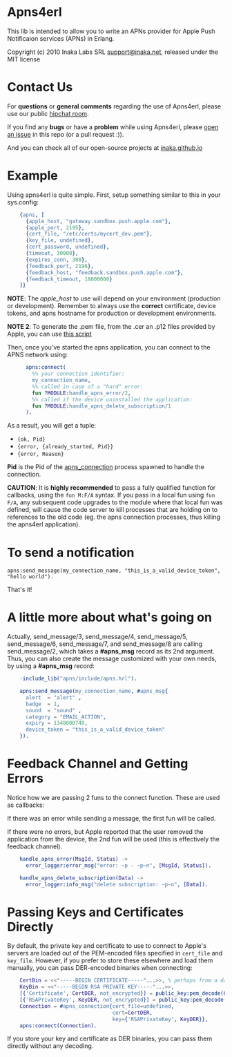 Apns4erl
========

This lib is intended to allow you to write an APNs provider for Apple Push Notificaion services (APNs) in Erlang.

Copyright (c) 2010 Inaka Labs SRL <support@inaka.net>, released under the MIT license

Contact Us
==========
For **questions** or **general comments** regarding the use of Apns4erl, please use our public
[hipchat room](http://inaka.net/hipchat).

If you find any **bugs** or have a **problem** while using Apns4erl, please [open an issue](https://github.com/inaka/apns4erl/issues/new) in this repo (or a pull request :)).

And you can check all of our open-source projects at [inaka.github.io](http://inaka.github.io)

Example
=======

Using apns4erl is quite simple. First, setup something similar to this in your sys.config:

```erlang
    {apns, [
      {apple_host, "gateway.sandbox.push.apple.com"},
      {apple_port, 2195},
      {cert_file, "/etc/certs/mycert_dev.pem"},
      {key_file, undefined},
      {cert_password, undefined},
      {timeout, 30000},
      {expires_conn, 300},
      {feedback_port, 2196},
      {feedback_host, "feedback.sandbox.push.apple.com"},
      {feedback_timeout, 18000000}
    ]}
```

**NOTE**: The *apple_host* to use will depend on your environment (production or development). Remember to always use the **correct** certificate, device tokens, and apns hostname for production or development environments.

**NOTE 2**: To generate the .pem file, from the .cer an .p12 files provided by Apple, you can use [this script](https://github.com/inaka/apns4erl/blob/master/priv/test_certs)

Then, once you've started the apns application, you can connect to the APNS network using:

```erlang
      apns:connect(
        %% your connection identifier:
        my_connection_name,
        %% called in case of a "hard" error:
        fun ?MODULE:handle_apns_error/2,
        %% called if the device uninstalled the application:
        fun ?MODULE:handle_apns_delete_subscription/1
      ).
```

As a result, you will get a tuple:

 * ``{ok, Pid}``
 * ``{error, {already_started, Pid}}``
 * ``{error, Reason}``

**Pid** is the Pid of the [apns_connection](/inaka/apns4erl/blob/master/src/apns_connection.erl) process spawned to handle the connection.

**CAUTION**: It is **highly recommended** to pass a fully qualified function for
callbacks, using the ``fun M:F/A`` syntax. If you pass in a local fun
using ``fun F/A``, any subsequent code upgrades to the module where
that local fun was defined, will cause the code server to kill processes
that are holding on to references to the old code (eg. the apns
connection processes, thus killing the apns4erl application).

To send a notification
======================
    apns:send_message(my_connection_name, "this_is_a_valid_device_token", "hello world").

That's it!

A little more about what's going on
===================================
Actually, send\_message/3, send\_message/4, send\_message/5, send\_message/6, send\_message/7, and send\_message/8 are calling send\_message/2, which takes a **#apns\_msg** record as its 2nd argument. Thus, you can also create the message customized with your own needs, by using a **#apns\_msg** record:

```erlang
    -include_lib("apns/include/apns.hrl").

    apns:send_message(my_connection_name, #apns_msg{
      alert  = "alert" ,
      badge  = 1,
      sound  = "sound" ,
      category = "EMAIL_ACTION",
      expiry = 1348000749,
      device_token = "this_is_a_valid_device_token"
    }).
```

Feedback Channel and Getting Errors
===================================
Notice how we are passing 2 funs to the connect function. These are used as callbacks:

If there was an error while sending a message, the first fun will be called.

If there were no errors, but Apple reported that the user removed the application from the device, the 2nd fun will be used (this is effectively the feedback channel).

```erlang
    handle_apns_error(MsgId, Status) ->
      error_logger:error_msg("error: ~p - ~p~n", [MsgId, Status]).

    handle_apns_delete_subscription(Data) ->
      error_logger:info_msg("delete subscription: ~p~n", [Data]).
```

Passing Keys and Certificates Directly
======================================

By default, the private key and certificate to use to connect to
Apple's servers are loaded out of the PEM-encoded files specified in
`cert_file` and `key_file`. However, if you prefer to store these
elsewhere and load them manually, you can pass DER-encoded binaries
when connecting:

```erlang
    CertBin = <<"-----BEGIN CERTIFICATE-----"...>>, % perhaps from a database
    KeyBin = <<"-----BEGIN RSA PRIVATE KEY-----"...>>,
    [{'Certificate', CertDER, not_encrypted}] = public_key:pem_decode(CertBin),
    [{'RSAPrivateKey', KeyDER, not_encrypted}] = public_key:pem_decode(KeyBin),
    Connection = #apns_connection{cert_file=undefined,
                                  cert=CertDER,
                                  key={'RSAPrivateKey', KeyDER}},
    apns:connect(Connection).
```

If you store your key and certificate as DER binaries, you can pass
them directly without any decoding.
